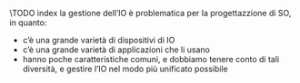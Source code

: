 \\TODO index
la gestione dell’IO è problematica per la progettazzione di SO, in quanto:
- c’è una grande varietà di dispositivi di IO
- c’è una grande varietà di applicazioni che li usano
- hanno poche caratteristiche comuni, e dobbiamo tenere conto di tali diversità, e gestire l’IO nel modo più unificato possibile